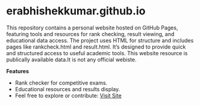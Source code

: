# erabhishekkumar.github.io


This repository contains a personal website hosted on GitHub Pages, featuring tools and resources for rank checking, result viewing, and educational data access. The project uses HTML for structure and includes pages like rankcheck.html and result.html. It’s designed to provide quick and structured access to useful academic tools.
This website resource is publically available data.It is not any official webiste.

**Features**
* Rank checker for competitive exams.
* Educational resources and results display.
* Feel free to explore or contribute: [Visit Site](https://erabhishekkumar.github.io)

